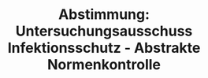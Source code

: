 ---
abstimmung:
  abstimmung: 1
  bundestagssitzung: 187
  datum: 30. Oktober 2020
  legislaturperiode: 19
categories:
- Todo
data:
- title: Abstimmungsergebnis 20201030_1-data.pdf
  url: /res/2021-btw/abstimmungsergebnisse/20201030_1-data.pdf
- title: Abstimmungsergebnis 20201030_1_xls-data.xlsx
  url: /res/2021-btw/abstimmungsergebnisse/20201030_1_xls-data.xlsx
- title: Abstimmungsergebnis 20201030_1_xls-data.csv
  url: /res/2021-btw/abstimmungsergebnisse/csv/20201030_1_xls-data.csv
ergebnis:
  AfD:
    enthaltung: 0
    gesamt: 89
    ja: 72
    nein: 0
    nichtabgegeben: 17
    ungueltig: 0
  Bündnis 90/Die Grünen:
    enthaltung: 0
    gesamt: 67
    ja: 0
    nein: 59
    nichtabgegeben: 8
    ungueltig: 0
  Die Linke:
    enthaltung: 0
    gesamt: 69
    ja: 0
    nein: 57
    nichtabgegeben: 12
    ungueltig: 0
  FDP:
    enthaltung: 1
    gesamt: 80
    ja: 0
    nein: 72
    nichtabgegeben: 7
    ungueltig: 0
  cdu/csu:
    enthaltung: 0
    gesamt: 246
    ja: 0
    nein: 223
    nichtabgegeben: 23
    ungueltig: 0
  file: 20201030_1_xls-data.xlsx
  fraktionslos:
    enthaltung: 0
    gesamt: 6
    ja: 0
    nein: 2
    nichtabgegeben: 4
    ungueltig: 0
  spd:
    enthaltung: 0
    gesamt: 151
    ja: 0
    nein: 138
    nichtabgegeben: 13
    ungueltig: 0
layout: abstimmung
links:
- title: Link zu bundestag.de
  url: https://www.bundestag.de/parlament/plenum/abstimmung/abstimmung?id=694
preview: 'Deutscher Bundestag


  187. Sitzung des Deutschen Bundestages

  am Freitag, 30. Oktober 2020


  Endgültiges Ergebnis der Namentlichen Abstimmung Nr. 1


  Antrag der Abgeordneten Stephan Brandner, Marc Bernhard, Peter Boehringer, weiterer

  Abgeordneter und der Fraktion der AfD

  Antrag auf abstrakte Normenkontrolle beim Bundesverfassungsgericht gemäß Artikel
  93

  Absatz 1 Nummer 2 des Grundgesetzes wegen § 5 Absatz 2 Nummer 1 bis 8

  Infektionsschutzgesetz

  Drs. 19/23529'
tags:
- Todo
title: 'Abstimmung: Untersuchungsausschuss Infektionsschutz - Abstrakte Normenkontrolle'
---